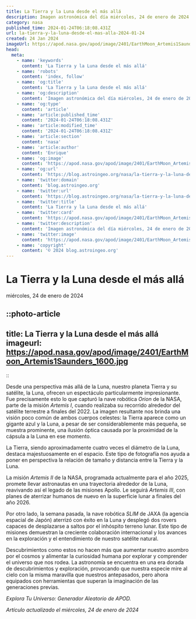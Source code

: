 ```yaml
---
title: La Tierra y la Luna desde el más allá
description: Imagen astronómica del día miércoles, 24 de enero de 2024 por la NASA; La Tierra y la Luna desde el más allá
category: nasa
published_time: 2024-01-24T06:18:08.431Z
url: la-tierra-y-la-luna-desde-el-mas-alla-2024-01-24
created: 24 Jan 2024
imageUrl: https://apod.nasa.gov/apod/image/2401/EarthMoon_Artemis1Saunders_1600.jpg
head:
  meta:
    - name: 'keywords'
      content: 'La Tierra y la Luna desde el más allá'
    - name: 'robots'
      content: 'index, follow'
    - name: 'og:title'
      content: 'La Tierra y la Luna desde el más allá'
    - name: 'og:description'
      content: 'Imagen astronómica del día miércoles, 24 de enero de 2024 por la NASA; La Tierra y la Luna desde el más allá'
    - name: 'og:type'
      content: 'article'
    - name: 'article:published_time'
      content: '2024-01-24T06:18:08.431Z'
    - name: 'article:modified_time'
      content: '2024-01-24T06:18:08.431Z'
    - name: 'article:section'
      content: 'nasa'
    - name: 'article:author'
      content: 'Enrique'
    - name: 'og:image'
      content: 'https://apod.nasa.gov/apod/image/2401/EarthMoon_Artemis1Saunders_1600.jpg'
    - name: 'og:url'
      content: 'https://blog.astroingeo.org/nasa/la-tierra-y-la-luna-desde-el-mas-alla-2024-01-24'
    - name: 'twitter:domain'
      content: 'blog.astroingeo.org'
    - name: 'twitter:url'
      content: 'https://blog.astroingeo.org/nasa/la-tierra-y-la-luna-desde-el-mas-alla-2024-01-24'
    - name: 'twitter:title'
      content: 'La Tierra y la Luna desde el más allá'
    - name: 'twitter:card'
      content: 'https://apod.nasa.gov/apod/image/2401/EarthMoon_Artemis1Saunders_1600.jpg'
    - name: 'twitter:description'
      content: 'Imagen astronómica del día miércoles, 24 de enero de 2024 por la NASA; La Tierra y la Luna desde el más allá'
    - name: 'twitter:image'
      content: 'https://apod.nasa.gov/apod/image/2401/EarthMoon_Artemis1Saunders_1600.jpg'
    - name: 'copyright'
      content: '© 2024 blog.astroingeo.org'
---
```

# La Tierra y la Luna desde el más allá
miércoles, 24 de enero de 2024


::photo-article
---
title: La Tierra y la Luna desde el más allá
imageurl: https://apod.nasa.gov/apod/image/2401/EarthMoon_Artemis1Saunders_1600.jpg
---
::



Desde una perspectiva más allá de la Luna, nuestro planeta Tierra y su satélite, la Luna, ofrecen un espectáculo particularmente impresionante. Fue precisamente esto lo que capturó la nave robótica _Orion_ de la NASA, parte de la misión _Artemis I_, cuando realizaba su recorrido alrededor del satélite terrestre a finales del 2022. La imagen resultante nos brinda una visión poco común de ambos cuerpos celestes: la Tierra aparece como un gigante azul y la Luna, a pesar de ser considerablemente más pequeña, se muestra prominente, una ilusión óptica causada por la proximidad de la cápsula a la Luna en ese momento.

La Tierra, siendo aproximadamente cuatro veces el diámetro de la Luna, destaca majestuosamente en el espacio. Este tipo de fotografía nos ayuda a poner en perspectiva la relación de tamaño y distancia entre la Tierra y la Luna.

La misión _Artemis II_ de la NASA, programada actualmente para el año 2025, promete llevar astronautas en una trayectoria alrededor de la Luna, reavivando así el legado de las misiones Apollo. Le seguirá _Artemis III_, con planes de aterrizar humanos de nuevo en la superficie lunar a finales del año 2026.

Por otro lado, la semana pasada, la nave robótica _SLIM_ de JAXA (la agencia espacial de Japón) aterrizó con éxito en la Luna y desplegó dos rovers capaces de desplazarse a saltos por el inhóspito terreno lunar. Este tipo de misiones demuestran la creciente colaboración internacional y los avances en la exploración y el entendimiento de nuestro satélite natural.

Descubrimientos como estos no hacen más que aumentar nuestro asombro por el cosmos y alimentar la curiosidad humana por explorar y comprender el universo que nos rodea. La astronomía se encuentra en una era dorada de descubrimientos y exploración, provocando que nuestra especie mire al cielo con la misma maravilla que nuestros antepasados, pero ahora equipados con herramientas que superan la imaginación de las generaciones previas.

_Explora Tu Universo: Generador Aleatorio de APOD._


_Artículo actualizado el miércoles, 24 de enero de 2024_